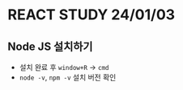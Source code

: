 # REACT STUDY 24/01/03
## Node JS 설치하기
* 설치 완료 후 `window+R` -> `cmd`
* `node -v`, `npm -v` 설치 버전 확인
